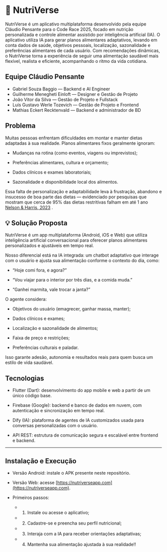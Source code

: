 # 🍏 NutriVerse

NutriVerse é um aplicativo multiplataforma desenvolvido pela equipe Cláudio Pensante para o Code Race 2025, focado em nutrição personalizada e controle alimentar assistido por inteligência artificial (IA). O aplicativo utiliza IA para gerar planos alimentares adaptativos, levando em conta dados de saúde, objetivos pessoais, localização, sazonalidade e preferências alimentares de cada usuário. Com recomendações dinâmicas, o NutriVerse torna a experiência de seguir uma alimentação saudável mais flexível, realista e eficiente, acompanhando o ritmo da vida cotidiana.

## Equipe Cláudio Pensante

-   Gabriel Souza Baggio — Backend e AI Engineer
-   Guilherme Menegheti Einloft — Designer e Gestão de Projeto
-   João Vitor da Silva — Gestão de Projeto e Fullstack
-   Luís Gustavo Werle Tozevich — Gestão de Projeto e Frontend
-   Mathias Eckert Recktenvald — Backend e administrador de BD
   
## Problema

Muitas pessoas enfrentam dificuldades em montar e manter dietas adaptadas à sua realidade. Planos alimentares fixos geralmente ignoram:

-   Mudanças na rotina (como eventos, viagens ou imprevistos);  
         
-   Preferências alimentares, cultura e orçamento;  
          
-   Dados clínicos e exames laboratoriais;  
          
-   Sazonalidade e disponibilidade local dos alimentos.    

Essa falta de personalização e adaptabilidade leva à frustração, abandono e insucesso de boa parte das dietas — evidenciado por pesquisas que mostram que cerca de 95% das dietas restritivas falham em até 1 ano [ Nelson & Harris, 2023](https://extension.usu.edu/nutrition/research/the-dieting-dilemma#:~:text=Diets%20that%20promise%20quick%20amazing,strategies%20that%20can%20replace%20dieting) .  

## 💡 Solução Proposta

NutriVerse é um app multiplataforma (Android, iOS e Web) que utiliza inteligência artificial conversacional para oferecer planos alimentares personalizados e ajustáveis em tempo real.

Nosso diferencial está na IA integrada: um chatbot adaptativo que interage com o usuário e ajusta sua alimentação conforme o contexto do dia, como:

-   “Hoje comi fora, e agora?”  
          
-   “Vou viajar para o interior por três dias, e a comida muda.”  
          
-   “Ganhei marmita, vale trocar a janta?”  
          
O agente considera:

-   Objetivos do usuário (emagrecer, ganhar massa, manter);  
          
-   Dados clínicos e exames;  
          
-   Localização e sazonalidade de alimentos;  
   
-   Faixa de preço e restrições;  
          
-   Preferências culturais e paladar.   

Isso garante adesão, autonomia e resultados reais para quem busca um estilo de vida saudável.

## Tecnologias

-   Flutter (Dart): desenvolvimento do app mobile e web a partir de um único código base.  
      
    
-   Firebase (Google): backend e banco de dados em nuvem, com autenticação e sincronização em tempo real.  
      
    
-   Dify (IA): plataforma de agentes de IA customizados usada para conversas personalizadas com o usuário.  
      
    
-   API REST: estrutura de comunicação segura e escalável entre frontend e backend.  
      
   
----------

## Instalação e Execução

-   Versão Android: instale o APK presente neste repositório.  
      
    
-   Versão Web: acesse [https://nutriverseapp.com](https://nutriverseapp.com).  
        
-   Primeiros passos:  
         
	- 1.  Instale ou acesse o aplicativo;  
	      
	    
	- 2.  Cadastre-se e preencha seu perfil nutricional;  
	      
	    
	- 3.  Interaja com a IA para receber orientações adaptativas;  
	      
	    
	- 4.  Mantenha sua alimentação ajustada à sua realidade!!


